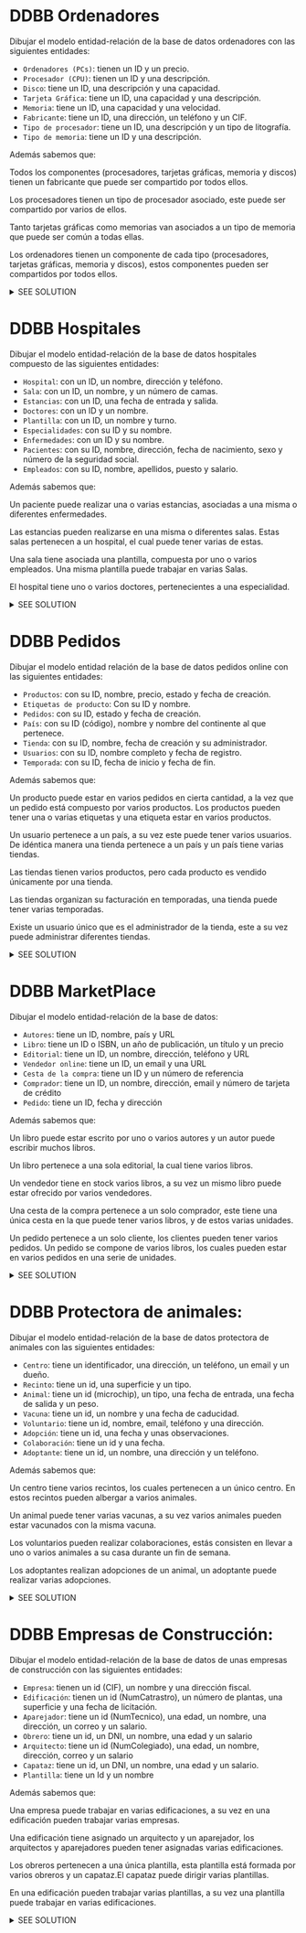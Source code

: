 # DDBB Ordenadores

Dibujar el modelo entidad-relación de la base de datos ordenadores con las siguientes entidades:

- `Ordenadores (PCs)`: tienen un ID y un precio.
- `Procesador (CPU)`: tienen un ID y una descripción.
- `Disco`: tiene un ID, una descripción y una capacidad.
- `Tarjeta Gráfica`: tiene un ID, una capacidad y una descripción.
- `Memoria`: tiene un ID, una capacidad y una velocidad.
- `Fabricante`: tiene un ID, una dirección, un teléfono y un CIF.
- `Tipo de procesador`: tiene un ID, una descripción y un tipo de litografía.
- `Tipo de memoria`: tiene un ID y una descripción.

Además sabemos que:

Todos los componentes (procesadores, tarjetas gráficas, memoria y discos) tienen un fabricante que puede ser compartido
por todos ellos.

Los procesadores tienen un tipo de procesador asociado, este puede ser compartido por varios de ellos.

Tanto tarjetas gráficas como memorias van asociados a un tipo de memoria que puede ser común a todas ellas.

Los ordenadores tienen un componente de cada tipo (procesadores, tarjetas gráficas, memoria y discos), estos componentes
pueden ser compartidos por todos ellos.

<details>
  <summary>SEE SOLUTION</summary>

```mermaid
erDiagram
    pcs {
        VARCHAR(20) pcid PK
        VARCHAR(20) id_cpu FK
        VARCHAR(20) id_disco FK
        VARCHAR(20) id_tgrafica FK
        VARCHAR(20) id_memoria FK
        DECIMAL(10) precio
    }

    cpu {
        VARCHAR(20) id_cpu PK
        VARCHAR(100) descripcion
        VARCHAR(20) id_fabricante FK
        VARCHAR(20) id_tipo_procesador FK
    }

    tipo_procesador {
        VARCHAR(20) id_tipo_procesador PK
        VARCHAR(100) descripcion
        INTEGER t_litografia
    }

    disco {
        VARCHAR(20) id_disco PK
        VARCHAR(100) descripcion
        INTEGER capacidad
        VARCHAR(20) id_fabricante FK
    }

    memoria {
        VARCHAR(20) id_memoria PK
        VARCHAR(20) id_tipo_memoria FK
        VARCHAR(20) id_fabricante FK
        INTEGER capacidad
        INTEGER velocidad
    }

    fabricante {
        VARCHAR(20) id_fabricante PK
        VARCHAR(80) direccion
        VARCHAR(15) telf
        VARCHAR(9) CIF
    }

    tgrafica {
        VARCHAR(20) id_tgrafica PK
        VARCHAR(20) id_tipo_memoria FK
        VARCHAR(20) id_fabricante FK
        INTEGER capacidad
        VARCHAR(100) descripcion
    }

    tipo_memoria {
        VARCHAR(20) id_tipo_memoria PK
        VARCHAR(100) descripcion
    }

%% Relación entre cpu y su fabricante y tipo de procesador
    cpu ||--o{ tipo_procesador: ""
    cpu ||--o{ pcs: ""
%% Relaciones de fabricante
    fabricante ||--o{ cpu: ""
    fabricante ||--o{ disco: ""
    fabricante ||--o{ memoria: ""
    fabricante ||--o{ tgrafica: ""
%% Relación entre disco y su fabricante
    disco ||--o{ pcs: ""
%% Relación entre memoria y sus componentes
    memoria ||--o{ tipo_memoria: ""
    memoria ||--o{ pcs: ""
%% Relación entre tgrafica y sus componentes
    tgrafica ||--o{ tipo_memoria: ""
    tgrafica ||--o{ pcs: ""
```

</details>

# DDBB Hospitales

Dibujar el modelo entidad-relación de la base de datos hospitales compuesto de las siguientes entidades:

- `Hospital`: con un ID, un nombre, dirección y teléfono.
- `Sala`: con un ID, un nombre, y un número de camas.
- `Estancias`: con un ID, una fecha de entrada y salida.
- `Doctores`: con un ID y un nombre.
- `Plantilla`: con un ID, un nombre y turno.
- `Especialidades`: con su ID y su nombre.
- `Enfermedades`: con un ID y su nombre.
- `Pacientes`: con su ID, nombre, dirección, fecha de nacimiento, sexo y número de la seguridad social.
- `Empleados`: con su ID, nombre, apellidos, puesto y salario.

Además sabemos que:

Un paciente puede realizar una o varias estancias, asociadas a una misma o diferentes enfermedades.

Las estancias pueden realizarse en una misma o diferentes salas. Estas salas pertenecen a un hospital, el cual puede
tener varias de estas.

Una sala tiene asociada una plantilla, compuesta por uno o varios empleados. Una misma plantilla puede trabajar en varias Salas.

El hospital tiene uno o varios doctores, pertenecientes a una especialidad.

<details>
  <summary>SEE SOLUTION</summary>

```mermaid
erDiagram
    Hospital {
        VARCHAR(5) Id_Hospital PK
        VARCHAR(20) nombreHospital
        VARCHAR(30) direccion
        VARCHAR(20) telefono
    }

    Pacientes {
        VARCHAR(8) Id_Paciente PK
        VARCHAR(20) nombrePaciente
        VARCHAR(20) direccion
        DATE fechaNacimiento
        VARCHAR(1) Sexo
        VARCHAR(12) NSS
    }

    Enfermedades {
        VARCHAR(5) Id_Enfermedad PK
        VARCHAR(20) nombreEnfermedad
    }

    Estancias {
        INTEGER Id_Estancia PK
        VARCHAR(8) Id_Paciente FK
        DATE fechaEntrada
        DATE fechaSalida
        VARCHAR(5) Id_Hospital FK
        INTEGER Id_Sala FK
        VARCHAR(5) Id_Enfermedad FK
    }

    Sala {
        INTEGER Id_Sala PK
        VARCHAR(5) Id_Hospital FK
        VARCHAR(25) NombreSala
        INTEGER NumCamas
    }

    Doctor {
        VARCHAR(8) Id_Doctor PK
        VARCHAR(5) Id_Hospital FK
        VARCHAR(25) NombreDoctor
        VARCHAR(5) Id_Especialidad FK
    }

    Plantilla {
        VARCHAR(8) Id_Plantilla PK
        INTEGER Id_Sala FK
        VARCHAR(25) Nombre
        VARCHAR(1) Turno
    }

    Especialidades {
        VARCHAR(5) Id_Especialidad PK
        VARCHAR(15) NombreEspecialidad
    }

%% Relaciones
    Especialidades ||--o{ Doctor: ""
    Pacientes ||--o{ Estancias: ""
    Enfermedades ||--o{ Estancias: ""
    Hospital ||--o{ Sala: ""
    Hospital ||--o{ Doctor: ""
    Sala ||--o{ Estancias: ""
    Plantilla ||--o{ Sala: ""

```

</details>

# DDBB Pedidos

Dibujar el modelo entidad relación de la base de datos pedidos online con las siguientes entidades:

- `Productos`: con su ID, nombre, precio, estado y fecha de creación.
- `Etiquetas de producto`: Con su ID y nombre.
- `Pedidos`: con su ID, estado y fecha de creación.
- `País`: con su ID (código), nombre y nombre del continente al que pertenece.
- `Tienda`: con su ID, nombre, fecha de creación y su administrador.
- `Usuarios`: con su ID, nombre completo y fecha de registro.
- `Temporada`: con su ID, fecha de inicio y fecha de fin.

Además sabemos que:

Un producto puede estar en varios pedidos en cierta cantidad, a la vez que un pedido está compuesto por varios
productos. Los productos pueden tener una o varias etiquetas y una etiqueta estar en varios productos.

Un usuario pertenece a un país, a su vez este puede tener varios usuarios. De idéntica manera una tienda pertenece a un
país y un país tiene varias tiendas.

Las tiendas tienen varios productos, pero cada producto es vendido únicamente por una tienda.

Las tiendas organizan su facturación en temporadas, una tienda puede tener varias temporadas.

Existe un usuario único que es el administrador de la tienda, este a su vez puede administrar diferentes tiendas.

<details>
  <summary>SEE SOLUTION</summary>

```mermaid
erDiagram
    Productos {
        INTEGER Id_Producto PK
        INTEGER Id_Vendedor FK
        VARCHAR(25) Nombre
        INTEGER Precio
        VARCHAR(1) Estado
        DATE FechaCreacion
    }

    Etiquetas_Producto {
        INTEGER Id_Etiq_Prod PK
        INTEGER Id_Producto FK
        VARCHAR(5) Id_Etiqueta FK
    }

    Etiquetas {
        VARCHAR(5) Id_Etiqueta PK
        VARCHAR(25) Nombre
    }

    Items_Pedido {
        INTEGER Id_Item_Ped PK
        INTEGER Id_Pedido FK
        INTEGER Id_Producto FK
        INTEGER Cantidad
    }

    Pedidos {
        INTEGER Id_Pedido PK
        INTEGER Id_Usuario FK
        VARCHAR(1) Estado
        DATE FechaCreacion
    }

    Pais {
        VARCHAR(4) Id_Pais PK
        VARCHAR(25) Nombre
        VARCHAR(25) NombreContinente
    }

    Tienda {
        INTEGER Id_Tienda PK
        VARCHAR(4) Id_Pais FK
        VARCHAR(25) Nombre
        DATE FechaCreacion
        INTEGER Id_Admin FK
    }

    Usuarios {
        INTEGER Id_Usuario PK
        VARCHAR(25) NombreCompleto
        DATE FechaCreacion
        VARCHAR(4) Id_Pais FK
    }

    Temporada {
        INTEGER Id_Temporada PK
        INTEGER Id_Vendedor FK
        VARCHAR(4) Id_Pais FK
        DATE FechaInicio
        DATE FechaFin
    }

%% Relaciones
    Productos ||--o{ Etiquetas_Producto: ""
    Etiquetas ||--o{ Etiquetas_Producto: ""
    Pedidos ||--o{ Items_Pedido: ""
    Productos ||--o{ Items_Pedido: ""
    Usuarios ||--o{ Pedidos : ""
    Pais ||--o{ Tienda: ""
    Pais ||--o{ Usuarios: ""
    Tienda ||--o{ Temporada: ""
    Tienda ||--o{ Productos: ""
    Usuarios ||--o{ Tienda: ""


```

</details>

# DDBB MarketPlace

Dibujar el modelo entidad-relación de la base de datos:

- `Autores`: tiene un ID, nombre, país y URL
- `Libro`: tiene un ID o ISBN, un año de publicación, un título y un precio
- `Editorial`: tiene un ID, un nombre, dirección, teléfono y URL
- `Vendedor online`: tiene un ID, un email y una URL
- `Cesta de la compra`: tiene un ID y un número de referencia
- `Comprador`: tiene un ID, un nombre, dirección, email y número de tarjeta de crédito
- `Pedido`: tiene un ID, fecha y dirección

Además sabemos que:

Un libro puede estar escrito por uno o varios autores y un autor puede escribir muchos libros.

Un libro  pertenece a una sola editorial, la cual tiene varios libros.

Un vendedor tiene en stock varios libros, a su vez un mismo libro puede estar ofrecido por varios vendedores.

Una cesta de la compra pertenece a un solo comprador, este tiene una única cesta en la que puede tener varios libros, y
de estos varias unidades.

Un pedido pertenece a un solo cliente, los clientes pueden tener varios pedidos. Un pedido se compone de varios libros,
los cuales pueden estar en varios pedidos en una serie de unidades.

<details>
  <summary>SEE SOLUTION</summary>

```mermaid
erDiagram
%% Entidades
    Autor {
        INTEGER Id_Autor
        VARCHAR(25) Nombre
        VARCHAR(25) Pais
        VARCHAR(35) URL
    }

    Autoria {
        INTEGER Id_Autoria PK
        INTEGER ISBN FK
        INTEGER Id_Autor FK
    }

    Libro {
        INTEGER ISBN PK
        INTEGER AnoPublicacion
        VARCHAR(25) Titulo
        FLOAT Precio
    }

    Editorial {
        INTEGER Id_Editorial PK
        VARCHAR(25) Nombre
        VARCHAR(35) Direccion
        VARCHAR(9) Telefono
        VARCHAR(35) URL
    }

    VendedorOnline {
        INTEGER Id_Vendedor PK
        VARCHAR(25) Email
        VARCHAR(35) URL
    }

    CestaCompra {
        INTEGER Id_Cesta PK
        INTEGER Id_Comprador FK
        INTEGER Cantidad
    }

    Comprador {
        INTEGER Id_Comprador PK
        VARCHAR(25) Nombre
        VARCHAR(35) Direccion
        VARCHAR(25) Email
        VARCHAR(25) NumTarjeta
    }

    Pedido {
        INTEGER Id_Pedido
        DATE Fecha
        VARCHAR(35) DireccionEnvio
    }
    ItemsCesta{
        INTEGER Id_ItemsCesta PK
        INTEGER Id_Cesta FK
        INTEGER ISBN FK
        INTEGER Cantidad
    }

%% Relaciones
    Autor ||--o{ Autoria: ""
    Libro ||--o{ Autoria: ""
    Libro }o--|| Editorial: ""
    VendedorOnline ||--o{ Libro: ""
    Comprador ||-- ||CestaCompra: ""
    Comprador ||--o{ Pedido: ""
%% Relaciones N:M
    CestaCompra ||--o{ ItemsCesta: ""
    Libro ||--o{ ItemsCesta: ""
    VendedorOnline ||--o{ Libro: ""
    Libro ||--o{ Pedido: ""

```

</details>

# DDBB Protectora de animales:

Dibujar el modelo entidad-relación de la base de datos protectora de animales con las siguientes entidades:

- `Centro`: tiene un identificador, una dirección, un teléfono, un email y un dueño.
- `Recinto`: tiene un id, una superficie y un tipo.
- `Animal`: tiene un id (microchip), un tipo, una fecha de entrada, una fecha de salida y un peso.
- `Vacuna`: tiene un id, un nombre y una fecha de caducidad.
- `Voluntario`: tiene un id, nombre, email, teléfono y una dirección.
- `Adopción`: tiene un id, una fecha y unas observaciones.
- `Colaboración`: tiene un id y una fecha.
- `Adoptante`: tiene un id, un nombre, una dirección y un teléfono.

Además sabemos que:

Un centro tiene varios recintos, los cuales pertenecen a un único centro. En estos recintos pueden albergar a varios
animales.

Un animal puede tener varias vacunas, a su vez varios animales pueden estar vacunados con la misma vacuna.

Los voluntarios pueden realizar colaboraciones, estás consisten en llevar a uno o varios animales a su casa durante un
fin de semana.

Los adoptantes realizan adopciones de un animal, un adoptante puede realizar varias adopciones.


<details>
  <summary>SEE SOLUTION</summary>

```mermaid
erDiagram

%% Entidades
    Centro {
        int Id_Centro PK
        string Direccion
        string Telefono
        string Email
        string Dueno
    }

    Recinto {
        int Id_Recito PK
        int Id_Centro FK
        float Superficie
        string Tipo

    }

    Animal {
        int Microchip PK
        int Id_recinto FK
        string Tipo
        date FechaEntrada
        date FechaSalida
        float Peso
    }

    Vacuna {
        int Id_Vacuna PK
        string Nombre
        date FechaCaducidad
    }

    Voluntario {
        int Id_Voluntario PK
        string Nombre
        string Email
        string Telefono
        string Direccion
    }

    Adopcion {
        int id_Adopcion PK
        int Id_Animal FK
        int Id_Adoptante FK
        date Fecha
        string Observaciones

    }

    Colaboracion {
        int Id_Colaboracion PK
        int Id_Voluntario FK
        date Fecha
    }

    Adoptante {
        int id_Adoptante PK
        string Nombre
        string Direccion
        string Telefono
    }
%%Tablas intermedias para la N a M    
    Colaboracion_Animal {
        int id_Colab_Animal PK
        int Id_Colaboracion FK
        int Id_Animal FK
    }
    Animales_Vacunas {
        int Id_Animal_Vacuna PK
        int Id_Animal FK
        int Id_Vacuna FK
    }

%% Relaciones
    Centro ||--o{ Recinto : ""
    Recinto ||--o{ Animal : ""

    Voluntario ||--o{ Colaboracion : ""
    Animal ||--o{ Colaboracion_Animal : ""
    Colaboracion ||--o{ Colaboracion_Animal : ""

    Adoptante ||--o{ Adopcion : ""
    Adopcion ||--|| Animal : ""
    Animal ||--o{ Animales_Vacunas : ""
    Vacuna ||--o{ Animales_Vacunas : ""
    
```

</details>

# DDBB Empresas de Construcción:

Dibujar el modelo entidad-relación de la base de datos de unas empresas de construcción con las siguientes entidades:

- `Empresa`: tienen un id (CIF), un nombre y una dirección fiscal.
- `Edificación`: tienen un id (NumCatrastro), un número de plantas, una superficie y una fecha de licitación.
- `Aparejador`: tiene un id (NumTecnico), una edad, un nombre, una dirección, un correo y un salario.
- `Obrero`: tiene un id, un DNI, un nombre, una edad y un salario
- `Arquitecto`: tiene un id (NumColegiado), una edad, un nombre, dirección, correo y un salario
- `Capataz`: tiene un id, un DNI, un nombre, una edad y un salario.
- `Plantilla`: tiene un Id y un nombre

Además sabemos que:

Una empresa puede trabajar en varias edificaciones, a su vez en una edificación pueden trabajar varias empresas.

Una edificación tiene asignado un arquitecto y un aparejador, los arquitectos y aparejadores pueden tener asignadas
varias edificaciones.

Los obreros pertenecen a una única plantilla, esta plantilla está formada por varios obreros y un capataz.El capataz
puede dirigir varias plantillas.

En una edificación pueden trabajar varias plantillas, a su vez una plantilla puede trabajar en varias edificaciones.


<details>
  <summary>SEE SOLUTION</summary>

```mermaid
erDiagram
%% Entidades
    Empresa {
        string CIF PK
        string Nombre
        string DireccionFiscal
    }

    Edificacion {
        int NumCatrastro PK
        int Id_Arquitecto FK
        int Id_Aparejador FK
        int NumeroPlantas
        float Superficie
        date FechaLicitacion
    }

    Aparejador {
        int NumTecnico PK
        int Edad
        string Nombre
        string Direccion
        string Correo
        float Salario
    }

    Obrero {
        int id PK
        string DNI
        string Nombre
        int Edad
        float Salario
    }

    Arquitecto {
        int NumColegiado PK
        int Edad
        string Nombre
        string Direccion
        string Correo
        float Salario
    }

    Capataz {
        int Id_Capataz PK
        string DNI
        string Nombre
        int Edad
        float Salario
    }

    Plantilla {
        int Id_Plantilla PK
        int Id_Capataz FK
        string Nombre
    }

    Plantilla_Edificacion {
        int id_Plantilla_Edif PK
        int Id_Plantilla FK
        int Id_Edificacion FK
    }
    Empresa_Edificacion {
        int id PK
        int Id_Empresa FK
        int Id_Edificacion FK
    }

%% Relaciones
    Empresa ||--o{ Empresa_Edificacion: ""
    Edificacion ||--o{ Empresa_Edificacion: ""

    Edificacion }o--|| Arquitecto: ""
    Edificacion }o--|| Aparejador : ""

    Edificacion ||--o{ Plantilla_Edificacion : ""
    Plantilla ||--o{ Plantilla_Edificacion : ""

    Plantilla }|--|| Capataz : ""
    Plantilla ||--o{ Obrero : ""

```

</details>
